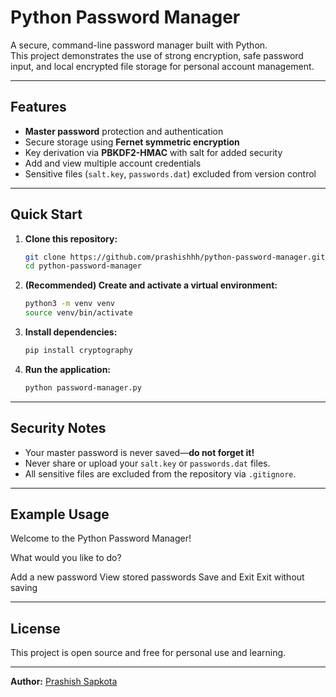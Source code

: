 # Python Password Manager

A secure, command-line password manager built with Python.  
This project demonstrates the use of strong encryption, safe password input, and local encrypted file storage for personal account management.

---

## Features

- **Master password** protection and authentication
- Secure storage using **Fernet symmetric encryption**
- Key derivation via **PBKDF2-HMAC** with salt for added security
- Add and view multiple account credentials
- Sensitive files (`salt.key`, `passwords.dat`) excluded from version control

---

## Quick Start

1. **Clone this repository:**
    ```bash
    git clone https://github.com/prashishhh/python-password-manager.git
    cd python-password-manager
    ```

2. **(Recommended) Create and activate a virtual environment:**
    ```bash
    python3 -m venv venv
    source venv/bin/activate
    ```

3. **Install dependencies:**
    ```bash
    pip install cryptography
    ```

4. **Run the application:**
    ```bash
    python password-manager.py
    ```

---

## Security Notes

- Your master password is never saved—**do not forget it!**
- Never share or upload your `salt.key` or `passwords.dat` files.
- All sensitive files are excluded from the repository via `.gitignore`.

---

## Example Usage

Welcome to the Python Password Manager!

What would you like to do?

Add a new password
View stored passwords
Save and Exit
Exit without saving


---

## License

This project is open source and free for personal use and learning.

---

**Author:** [Prashish Sapkota](https://github.com/prashishhh)

